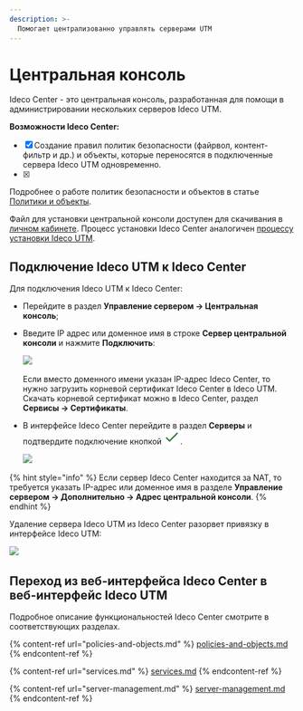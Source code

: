 ```yaml
---
description: >-
  Помогает централизованно управлять серверами UTM
---
```


# Центральная консоль

Ideco Center - это центральная консоль, разработанная для помощи в администрировании нескольких серверов Ideco UTM. 

**Возможности Ideco Center:**

* [x] Создание правил политик безопасности (файрвол, контент-фильтр и др.) и объекты, которые переносятся в подключенные сервера Ideco UTM одновременно. 
* [x] 

Подробнее о работе политик безопасности и объектов в статье [Политики и объекты](policies-and-objects.md).

Файл для установки центральной консоли доступен для скачивания в [личном кабинете](https://my.ideco.ru/#/utm/download). Процесс установки Ideco Center аналогичен [процессу установки Ideco UTM](../../../installation/installation-process.md).

## Подключение Ideco UTM к Ideco Center

Для подключения Ideco UTM к Ideco Center:
* Перейдите в раздел **Управление сервером -> Центральная консоль**;
* Введите IP адрес или доменное имя в строке **Сервер центральной консоли** и нажмите **Подключить**:

  ![](../../.gitbook/assets/central-console1.png)

  Если вместо доменного имени указан IP-адрес Ideco Center, то нужно загрузить корневой сертификат Ideco Center в Ideco UTM. Скачать корневой сертификат можно в Ideco Center, раздел **Сервисы -> Сертификаты**.

* В интерфейсе Ideco Center перейдите в раздел **Серверы** и подтвердите подключение кнопкой ![](../../../.gitbook/assets/icon-yes.png).

  ![](../../.gitbook/assets/central-console.png)

{% hint style="info" %}
Если сервер Ideco Center находится за NAT, то требуется указать IP-адрес или доменное имя в разделе **Управление сервером -> Дополнительно -> Адрес центральной консоли**.
{% endhint %}

Удаление сервера Ideco UTM из Ideco Center разорвет привязку в интерфейсе Ideco UTM:

![](../../.gitbook/assets/central-console.gif)

## Переход из веб-интерфейса Ideco Center в веб-интерфейс Ideco UTM



Подробное описание функциональностей Ideco Center смотрите в соответствующих разделах.

{% content-ref url="policies-and-objects.md" %}
[policies-and-objects.md](policies-and-objects.md)
{% endcontent-ref %}

{% content-ref url="services.md" %}
[services.md](services.md)
{% endcontent-ref %}

{% content-ref url="server-management.md" %}
[server-management.md](server-management.md)
{% endcontent-ref %}